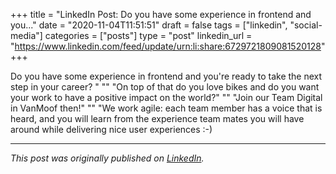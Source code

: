 +++
title = "LinkedIn Post: Do you have some experience in frontend and you..."
date = "2020-11-04T11:51:51"
draft = false
tags = ["linkedin", "social-media"]
categories = ["posts"]
type = "post"
linkedin_url = "https://www.linkedin.com/feed/update/urn:li:share:6729721809081520128"
+++

Do you have some experience in frontend and you're ready to take the next step in your career? "
""
"On top of that do you love bikes and do you want your work to have a positive impact on the world?"
""
"Join our Team Digital in VanMoof then!"
""
"We work agile: each team member has a voice that is heard, and you will learn from the experience team mates you will have around while delivering nice user experiences :-)

---

*This post was originally published on [LinkedIn](https://www.linkedin.com/in/adrianmoreno/recent-activity/all/).*